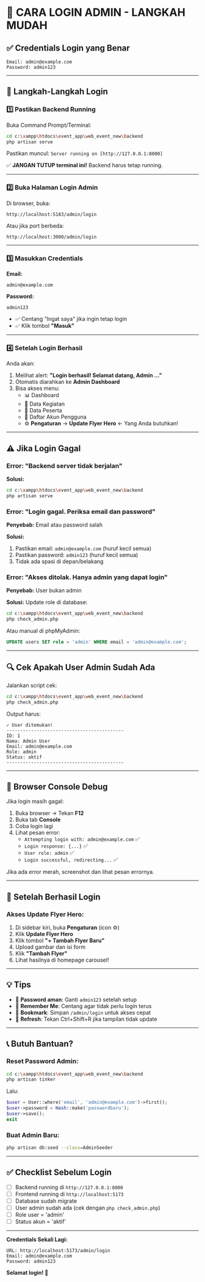 # 🔐 CARA LOGIN ADMIN - LANGKAH MUDAH

## ✅ Credentials Login yang Benar

```
Email: admin@example.com
Password: admin123
```

---

## 🚀 Langkah-Langkah Login

### 1️⃣ Pastikan Backend Running
Buka Command Prompt/Terminal:
```bash
cd c:\xampp\htdocs\event_app\web_event_new\backend
php artisan serve
```

Pastikan muncul: `Server running on [http://127.0.0.1:8000]`

✅ **JANGAN TUTUP terminal ini!** Backend harus tetap running.

---

### 2️⃣ Buka Halaman Login Admin
Di browser, buka:
```
http://localhost:5183/admin/login
```

Atau jika port berbeda:
```
http://localhost:3000/admin/login
```

---

### 3️⃣ Masukkan Credentials
**Email:**
```
admin@example.com
```

**Password:**
```
admin123
```

- ✅ Centang "Ingat saya" jika ingin tetap login
- ✅ Klik tombol **"Masuk"**

---

### 4️⃣ Setelah Login Berhasil
Anda akan:
1. Melihat alert: **"Login berhasil! Selamat datang, Admin ..."**
2. Otomatis diarahkan ke **Admin Dashboard**
3. Bisa akses menu:
   - 📊 Dashboard
   - 📅 Data Kegiatan
   - 👥 Data Peserta  
   - 👤 Daftar Akun Pengguna
   - ⚙️ **Pengaturan** → **Update Flyer Hero** ← Yang Anda butuhkan!

---

## ⚠️ Jika Login Gagal

### Error: "Backend server tidak berjalan"
**Solusi:**
```bash
cd c:\xampp\htdocs\event_app\web_event_new\backend
php artisan serve
```

### Error: "Login gagal. Periksa email dan password"
**Penyebab:** Email atau password salah

**Solusi:** 
1. Pastikan email: `admin@example.com` (huruf kecil semua)
2. Pastikan password: `admin123` (huruf kecil semua)
3. Tidak ada spasi di depan/belakang

### Error: "Akses ditolak. Hanya admin yang dapat login"
**Penyebab:** User bukan admin

**Solusi:** Update role di database:
```bash
cd c:\xampp\htdocs\event_app\web_event_new\backend
php check_admin.php
```

Atau manual di phpMyAdmin:
```sql
UPDATE users SET role = 'admin' WHERE email = 'admin@example.com';
```

---

## 🔍 Cek Apakah User Admin Sudah Ada

Jalankan script cek:
```bash
cd c:\xampp\htdocs\event_app\web_event_new\backend
php check_admin.php
```

Output harus:
```
✓ User ditemukan!
-------------------------------------------
ID: 1
Nama: Admin User
Email: admin@example.com
Role: admin
Status: aktif
-------------------------------------------
```

---

## 📱 Browser Console Debug

Jika login masih gagal:

1. Buka browser → Tekan **F12**
2. Buka tab **Console**
3. Coba login lagi
4. Lihat pesan error:
   - `Attempting login with: admin@example.com` ✅
   - `Login response: {...}` ✅
   - `User role: admin` ✅
   - `Login successful, redirecting...` ✅

Jika ada error merah, screenshot dan lihat pesan errornya.

---

## 🎯 Setelah Berhasil Login

### Akses Update Flyer Hero:
1. Di sidebar kiri, buka **Pengaturan** (icon ⚙️)
2. Klik **Update Flyer Hero**
3. Klik tombol **"+ Tambah Flyer Baru"**
4. Upload gambar dan isi form
5. Klik **"Tambah Flyer"**
6. Lihat hasilnya di homepage carousel!

---

## 💡 Tips

- 🔐 **Password aman**: Ganti `admin123` setelah setup
- 💾 **Remember Me**: Centang agar tidak perlu login terus
- 🚀 **Bookmark**: Simpan `/admin/login` untuk akses cepat
- 🔄 **Refresh**: Tekan Ctrl+Shift+R jika tampilan tidak update

---

## 📞 Butuh Bantuan?

### Reset Password Admin:
```bash
cd c:\xampp\htdocs\event_app\web_event_new\backend
php artisan tinker
```

Lalu:
```php
$user = User::where('email', 'admin@example.com')->first();
$user->password = Hash::make('passwordbaru');
$user->save();
exit
```

### Buat Admin Baru:
```bash
php artisan db:seed --class=AdminSeeder
```

---

## ✅ Checklist Sebelum Login

- [ ] Backend running di `http://127.0.0.1:8000`
- [ ] Frontend running di `http://localhost:5173`
- [ ] Database sudah migrate
- [ ] User admin sudah ada (cek dengan `php check_admin.php`)
- [ ] Role user = 'admin'
- [ ] Status akun = 'aktif'

---

**Credentials Sekali Lagi:**
```
URL: http://localhost:5173/admin/login
Email: admin@example.com
Password: admin123
```

**Selamat login! 🎉**
